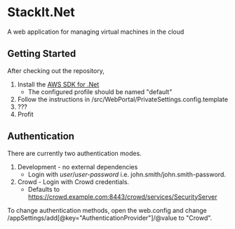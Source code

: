 StackIt.Net
===========

A web application for managing virtual machines in the cloud

Getting Started
---------------

After checking out the repository,

1. Install the [AWS SDK for .Net](http://aws.amazon.com/sdk-for-net/)
    * The configured profile should be named "default"
2. Follow the instructions in <repo>/src/WebPortal/PrivateSettings.config.template
3. ???
4. Profit

Authentication
--------------

There are currently two authentication modes.

1. Development - no external dependencies
    * Login with *user*/*user-password* i.e. john.smith/john.smith-password.
2. Crowd - Login with Crowd credentials.
    * Defaults to https://crowd.example.com:8443/crowd/services/SecurityServer

To change authentication methods, open the web.config and change /appSettings/add[@key="AuthenticationProvider"]/@value to "Crowd".
